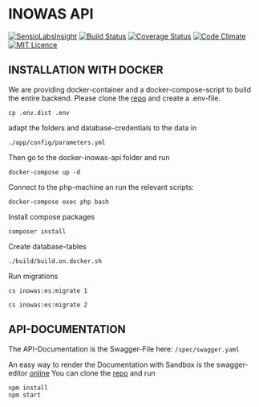 # INOWAS API

[![SensioLabsInsight](https://insight.sensiolabs.com/projects/dbc76ad5-719f-4b3a-a3c0-5b9848309e90/mini.png)](https://insight.sensiolabs.com/projects/dbc76ad5-719f-4b3a-a3c0-5b9848309e90)
[![Build Status](https://travis-ci.org/inowas/inowas.svg?branch=dev)](https://travis-ci.org/inowas/inowas)
[![Coverage Status](https://coveralls.io/repos/github/inowas/inowas/badge.svg?branch=dev)](https://coveralls.io/github/inowas/inowas?branch=dev)
[![Code Climate](https://codeclimate.com/github/inowas/inowas/badges/gpa.svg)](https://codeclimate.com/github/inowas/inowas)
[![MIT Licence](https://badges.frapsoft.com/os/mit/mit.svg?v=103)](https://opensource.org/licenses/mit-license.php)

## INSTALLATION WITH DOCKER

We are providing docker-container and a docker-compose-script to build the entire backend.
Please clone the [repo](https://github.com/inowas/docker-inowas-api) and create a .env-file.

```
cp .env.dist .env
```

adapt the folders and database-credentials to the data in

```
./app/config/parameters.yml
```

Then go to the docker-inowas-api folder and run

```
docker-compose up -d
```

Connect to the php-machine an run the relevant scripts:

```
docker-compose exec php bash
```

Install compose packages

```
composer install
```

Create database-tables

```
./build/build.on.docker.sh
```

Run migrations

```
cs inowas:es:migrate 1
```

```
cs inowas:es:migrate 2
```

## API-DOCUMENTATION

The API-Documentation is the Swagger-File here: `/spec/swagger.yaml`

An easy way to render the Documentation with Sandbox is the swagger-editor [online](http://editor.swagger.io/#/)
You can clone the [repo](https://github.com/swagger-api/swagger-editor) and run

```
npm install
npm start
```

